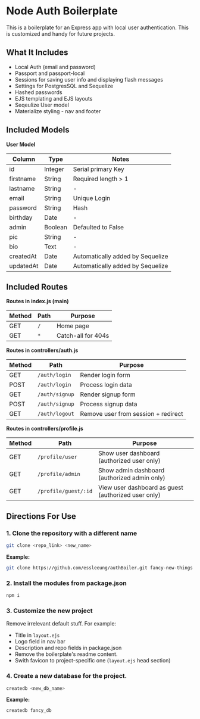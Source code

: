 # Node Auth Boilerplate

This is a boilerplate for an Express app with local user authentication. This is customized and handy for future projects.

## What It Includes

* Local Auth (email and password)
* Passport and passport-local
* Sessions for saving user info and displaying flash messages
* Settings for PostgresSQL and Sequelize
* Hashed passwords
* EJS templating and EJS layouts
* Seqeulize User model
* Materialize styling - nav and footer

## Included Models

**User Model**

|Column| Type | Notes |
|-----------------|------------|-------------|
| id | Integer | Serial primary Key|
| firstname | String | Required length > 1 |
| lastname | String | - |
| email | String | Unique Login |
| password | String | Hash |
| birthday | Date | - |
| admin | Boolean | Defaulted to False |
| pic | String | - |
| bio | Text | - |
| createdAt | Date | Automatically added by Sequelize |
| updatedAt | Date | Automatically added by Sequelize |



## Included Routes

**Routes in index.js (main)**

| Method | Path | Purpose |
| ------ | ---------------------- | ---------------------------- |
| GET | `/` | Home page |
| GET | `*` | Catch-all for 404s |

**Routes in controllers/auth.js**

| Method | Path | Purpose |
| ------ | ---------------------- | ---------------------------- |
| GET | `/auth/login` | Render login form |
| POST | `/auth/login` | Process login data |
| GET | `/auth/signup` | Render signup form |
| POST | `/auth/signup` | Process signup data |
| GET | `/auth/logout` | Remove user from session + redirect |

**Routes in controllers/profile.js**

| Method | Path | Purpose |
| ------ | ---------------------- | ---------------------------- |
| GET | `/profile/user` | Show user dashboard (authorized user only) |
| GET | `/profile/admin` | Show admin dashboard (authorized admin only) |
| GET | `/profile/guest/:id` | View user dashboard as guest (authorized user only) |

## Directions For Use

### 1. Clone the repository with a different name

```sh
git clone <repo_link> <new_name>
```

**Example:**

```sh
git clone https://github.com/essleeung/authBoiler.git fancy-new-things
```

### 2. Install the modules from package.json

```sh
npm i
```

### 3. Customize the new project

Remove irrelevant default stuff. For example: 
* Title in `layout.ejs`
* Logo field in nav bar
* Description and repo fields in package.json
* Remove the boilerplate's readme content.
* Swith favicon to project-specific one (`layout.ejs` head section)

### 4. Create a new database for the project.

```sh
createdb <new_db_name>
```

**Example:**
```sh
createdb fancy_db
```
